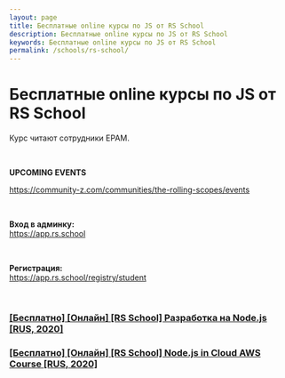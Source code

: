 ```yaml
---
layout: page
title: Бесплатные online курсы по JS от RS School
description: Бесплатные online курсы по JS от RS School
keywords: Бесплатные online курсы по JS от RS School
permalink: /schools/rs-school/
---
```


# Бесплатные online курсы по JS от RS School

Курс читают сотрудники EPAM.

<br/>

**UPCOMING EVENTS**

https://community-z.com/communities/the-rolling-scopes/events

<br/>

**Вход в админку:**  
https://app.rs.school

<br/>

**Регистрация:**  
https://app.rs.school/registry/student

<br/>

### [[Бесплатно] [Онлайн] [RS School] Разработка на Node.js [RUS, 2020]](/schools/rs-school/nodejs/)

### [[Бесплатно] [Онлайн] [RS School] Node.js in Cloud AWS Course [RUS, 2020]](/schools/rs-school/aws/)
